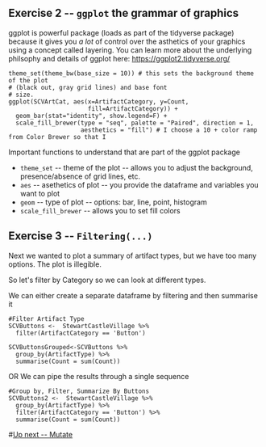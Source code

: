 ## Exercise 2 -- `ggplot` the grammar of graphics

ggplot is powerful package (loads as part of the tidyverse package) because it gives you *a lot* of control over the asthetics of your graphics using a concept called layering.
You can learn more about the underlying philsophy and details of ggplot here: https://ggplot2.tidyverse.org/
```
theme_set(theme_bw(base_size = 10)) # this sets the background theme of the plot
# (black out, gray grid lines) and base font 
# size.  
ggplot(SCVArtCat, aes(x=ArtifactCategory, y=Count, 
                      fill=ArtifactCategory)) +   
  geom_bar(stat="identity", show.legend=F) +
  scale_fill_brewer(type = "seq", palette = "Paired", direction = 1,
                    aesthetics = "fill") # I choose a 10 + color ramp from Color Brewer so that I
```

Important functions to understand that are part of the ggplot package
* `theme_set` -- theme of the plot -- allows you to adjust the background, presence/absence of grid lines, etc.
* `aes`  -- asethetics of plot -- you provide the dataframe and variables you want to plot
* `geom` -- type of plot -- options: bar, line, point, histogram
* `scale_fill_brewer` -- allows you to set fill colors

## Exercise 3 -- `Filtering(...)`

Next we wanted to plot a summary of artifact types, but we have too many options.  The plot is illegible.

So let's filter by Category so we can look at different types.

We can either create a separate dataframe by filtering and then summarise it

```
#Filter Artifact Type
SCVButtons <-  StewartCastleVillage %>% 
  filter(ArtifactCategory == 'Button')
  
SCVButtonsGrouped<-SCVButtons %>% 
  group_by(ArtifactType) %>%
  summarise(Count = sum(Count))
```
OR
We can pipe the results through a single sequence
```
#Group by, Filter, Summarize By Buttons
SCVButtons2 <-  StewartCastleVillage %>% 
  group_by(ArtifactType) %>%
  filter(ArtifactCategory == 'Button') %>%
  summarise(Count = sum(Count))

```
#[Up next -- Mutate](https://github.com/DAACS-Research-Consortium/DAACS-Open-Academy/blob/main/FSS2021/Workshop3/Part_III.md)
